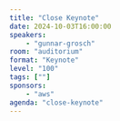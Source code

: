 ```yaml
---
title: "Close Keynote"
date: 2024-10-03T16:00:00
speakers:
    - "gunnar-grosch"
room: "auditorium"
format: "Keynote" 
level: "100"
tags: [""]
sponsors: 
    - "aws"
agenda: "close-keynote"
---
```

